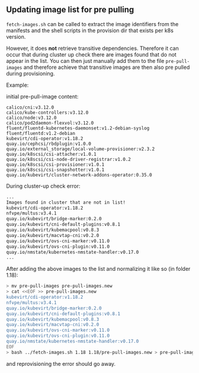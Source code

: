 Updating image list for pre pulling
-----------------------------------

`fetch-images.sh` can be called to extract the image identifiers from the manifests and the shell scripts in the provision dir that exists per k8s version.

However, it does **not** retrieve transitive dependencies. Therefore it can occur that during cluster up check there are images found that do not appear in the list. You can then just manually add them to the file `pre-pull-images` and therefore achieve that transitive images are then also pre pulled during provisioning.

Example:

initial pre-pull-image content:
```
calico/cni:v3.12.0
calico/kube-controllers:v3.12.0
calico/node:v3.12.0
calico/pod2daemon-flexvol:v3.12.0
fluent/fluentd-kubernetes-daemonset:v1.2-debian-syslog
fluent/fluentd:v1.2-debian
kubevirt/cdi-operator:v1.18.2
quay.io/cephcsi/rbdplugin:v1.0.0
quay.io/external_storage/local-volume-provisioner:v2.3.2
quay.io/k8scsi/csi-attacher:v1.0.1
quay.io/k8scsi/csi-node-driver-registrar:v1.0.2
quay.io/k8scsi/csi-provisioner:v1.0.1
quay.io/k8scsi/csi-snapshotter:v1.0.1
quay.io/kubevirt/cluster-network-addons-operator:0.35.0
```

During cluster-up check error:
```bash
...
Images found in cluster that are not in list!
kubevirt/cdi-operator:v1.18.2
nfvpe/multus:v3.4.1
quay.io/kubevirt/bridge-marker:0.2.0
quay.io/kubevirt/cni-default-plugins:v0.8.1
quay.io/kubevirt/kubemacpool:v0.8.3
quay.io/kubevirt/macvtap-cni:v0.2.0
quay.io/kubevirt/ovs-cni-marker:v0.11.0
quay.io/kubevirt/ovs-cni-plugin:v0.11.0
quay.io/nmstate/kubernetes-nmstate-handler:v0.17.0
...
```

After adding the above images to the list and normalizing it like so (in folder 1.18):
```bash
> mv pre-pull-images pre-pull-images.new
> cat <<EOF >> pre-pull-images.new
kubevirt/cdi-operator:v1.18.2                     
nfvpe/multus:v3.4.1                               
quay.io/kubevirt/bridge-marker:0.2.0              
quay.io/kubevirt/cni-default-plugins:v0.8.1       
quay.io/kubevirt/kubemacpool:v0.8.3               
quay.io/kubevirt/macvtap-cni:v0.2.0               
quay.io/kubevirt/ovs-cni-marker:v0.11.0           
quay.io/kubevirt/ovs-cni-plugin:v0.11.0           
quay.io/nmstate/kubernetes-nmstate-handler:v0.17.0
EOF
> bash ../fetch-images.sh 1.18 1.18/pre-pull-images.new > pre-pull-images
```

and reprovisioning the error should go away.